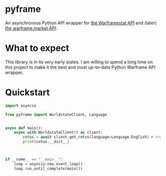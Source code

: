 # pyframe

An asynchronous Python API wrapper for [the Warframestat API](https://hub.warframestat.us) and (later) [the warframe.market API](https://warframe.market/api_docs).

# What to expect

This library is in its *very* early states. I am willing to spend a long time on this project to make it the best and most up-to-date Python Warframe API wrapper.

# Quickstart
```py
import asyncio

from pyframe import WorldstateClient, Language


async def main():
    async with WorldstateClient() as client:
        cetus = await client.get_cetus(language=Language.English) # english is default
        print(cetus.__dict__)



if __name__ == "__main__":
    loop = asyncio.new_event_loop()
    loop.run_until_complete(main())
```
